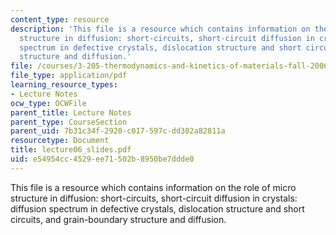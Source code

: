 ```yaml
---
content_type: resource
description: 'This file is a resource which contains information on the role of micro
  structure in diffusion: short-circuits, short-circuit diffusion in crystals: diffusion
  spectrum in defective crystals, dislocation structure and short circuits, and grain-boundary
  structure and diffusion.'
file: /courses/3-205-thermodynamics-and-kinetics-of-materials-fall-2006/e54954cc4529ee71502b8950be7ddde0_lecture06_slides.pdf
file_type: application/pdf
learning_resource_types:
- Lecture Notes
ocw_type: OCWFile
parent_title: Lecture Notes
parent_type: CourseSection
parent_uid: 7b31c34f-2920-c017-597c-dd302a82811a
resourcetype: Document
title: lecture06_slides.pdf
uid: e54954cc-4529-ee71-502b-8950be7ddde0
---
```

This file is a resource which contains information on the role of micro structure in diffusion: short-circuits, short-circuit diffusion in crystals: diffusion spectrum in defective crystals, dislocation structure and short circuits, and grain-boundary structure and diffusion.

